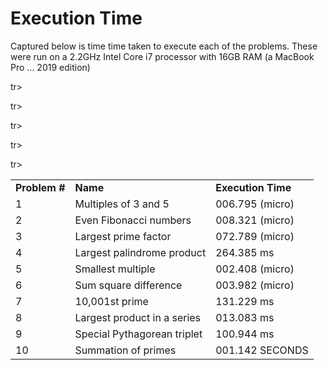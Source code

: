 # Execution Time
Captured below is time time taken to execute each of the problems. These were run on a 2.2GHz Intel Core i7 processor with 16GB RAM (a MacBook Pro ... 2019 edition)

<table>
<tr>
<td> <b>Problem #</b> </td>
<td> <b>Name</b> </td>
<td> <b>Execution Time</b> </td>
</tr>

<tr>
<td> 1 </td>
<td> Multiples of 3 and 5 </td>
<td> 006.795 (micro) </td>
</tr>

<tr>
<td> 2 </td>
<td> Even Fibonacci numbers </td>
<td> 008.321 (micro) </td>
</tr>

<tr>
<td> 3 </td>
<td> Largest prime factor </td>
<td> 072.789 (micro) </td>
</tr>

<tr>
<td> 4 </td>
<td> Largest palindrome product </td>
<td> 264.385 ms </td>
</tr>

<tr>
<td> 5 </td>
<td> Smallest multiple </td>
<td> 002.408 (micro) </td>
</tr>

tr>
<td> 6 </td>
<td> Sum square difference </td>
<td> 003.982 (micro) </td>
</tr>

tr>
<td> 7 </td>
<td> 10,001st prime </td>
<td> 131.229 ms </td>
</tr>

tr>
<td> 8 </td>
<td> Largest product in a series </td>
<td> 013.083 ms </td>
</tr>

tr>
<td> 9 </td>
<td> Special Pythagorean triplet </td>
<td> 100.944 ms </td>
</tr>

tr>
<td> 10 </td>
<td> Summation of primes </td>
<td> 001.142 SECONDS </td>
</tr>

</table>
